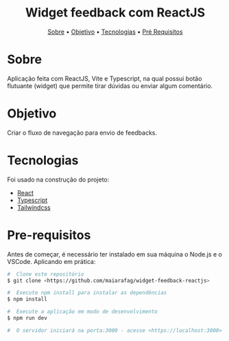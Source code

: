 <h1 align="center">Widget feedback com ReactJS </h1>
<p align="center"> 
 <a href="#sobre">Sobre</a> •
 <a href="#objetivo">Objetivo</a> •
 <a href="#tecnologias">Tecnologias</a> • 
 <a href="#pre-requisitos">Pré Requisitos</a> 
 
 
</p>

# Sobre
<p>Aplicação feita com ReactJS, Vite e Typescript, na qual possui botão flutuante (widget) que permite tirar dúvidas ou enviar algum comentário. </p>

# Objetivo
<p>
 Criar o fluxo de navegação para envio de feedbacks.

</p>

# Tecnologias
<p>Foi usado na construção do projeto:

- [React](https://reactjs.org/)
- [Typescript](https://www.typescriptlang.org/)
- [Tailwindcss](https://tailwindcss.com/)
  
</p>

# Pre-requisitos
Antes de começar, é necessário ter instalado em sua máquina o Node.js e o VSCode. Aplicando em prática:
```bash
#  Clone este repositório 
$ git clone <https://github.com/maiarafag/widget-feedback-reactjs>

#  Execute npm install para instalar as dependências 
$ npm install

#  Execute a aplicação em modo de desenvolvimento
$ npm run dev

#  O servidor iniciará na porta:3000 - acesse <https://localhost:3000>
```
  
 
